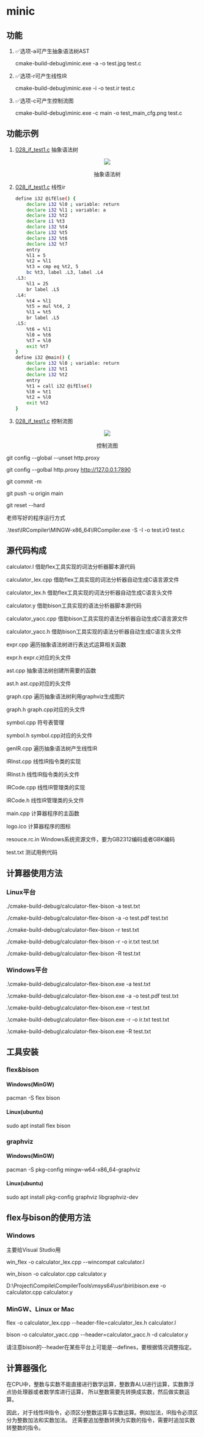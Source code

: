 # minic

## 功能

1. ✅选项-a可产生抽象语法树AST

    cmake-build-debug\minic.exe -a -o test.jpg  test.c

2. ✅选项-r可产生线性IR

    cmake-build-debug\minic.exe -i -o test.ir  test.c

3. ✅选项-c可产生控制流图

    cmake-build-debug\minic.exe -c main -o test_main_cfg.png  test.c

## 功能示例

1. [028_if_test1.c](/doc/image/028_if_test1_ast.jpg) 抽象语法树

    <div align="center", >
    <img src="./doc/image/028_if_test1_ast.jpg">
    <p >抽象语法树</p>
    </div>

2. [028_if_test1.c](/doc/image/028_if_test1_ast.jpg) 线性ir

    ``` bash
    define i32 @ifElse() {
        declare i32 %l0 ; variable: return
        declare i32 %l1 ; variable: a
        declare i32 %t2
        declare i1 %t3
        declare i32 %t4
        declare i32 %t5
        declare i32 %t6
        declare i32 %t7
        entry
        %l1 = 5
        %t2 = %l1
        %t3 = cmp eq %t2, 5
        bc %t3, label .L3, label .L4
    .L3:
        %l1 = 25
        br label .L5
    .L4:
        %t4 = %l1
        %t5 = mul %t4, 2
        %l1 = %t5
        br label .L5
    .L5:
        %t6 = %l1
        %l0 = %t6
        %t7 = %l0
        exit %t7
    }
    define i32 @main() {
        declare i32 %l0 ; variable: return
        declare i32 %t1
        declare i32 %t2
        entry
        %t1 = call i32 @ifElse()
        %l0 = %t1
        %t2 = %l0
        exit %t2
    }
    ```

3. [028_if_test1.c](/doc/image/028_if_test1_ast.jpg) 控制流图

    <div align="center">
    <img src="./doc/image/028_if_test1_cfg.png">
    <p>控制流图</p>
    </div>

git config --global --unset http.proxy

git config --golbal http.proxy <http://127.0.0.1:7890>

git commit -m

git push -u origin main

git reset --hard

老师写好的程序运行方式

.\test\IRCompiler\MINGW-x86_64\IRCompiler.exe -S -I -o test.ir0 test.c

## 源代码构成

calculator.l 借助flex工具实现的词法分析器脚本源代码

calculator_lex.cpp 借助flex工具实现的词法分析器自动生成C语言源文件

calculator_lex.h 借助flex工具实现的词法分析器自动生成C语言头文件

calculator.y 借助bison工具实现的语法分析器脚本源代码

calculator_yacc.cpp 借助bison工具实现的语法分析器自动生成C语言源文件

calculator_yacc.h 借助bison工具实现的语法分析器自动生成C语言头文件

expr.cpp 遍历抽象语法树进行表达式运算相关函数

expr.h expr.c对应的头文件

ast.cpp 抽象语法树创建所需要的函数

ast.h ast.cpp对应的头文件

graph.cpp 遍历抽象语法树利用graphviz生成图片

graph.h graph.cpp对应的头文件

symbol.cpp 符号表管理

symbol.h symbol.cpp对应的头文件

genIR.cpp 遍历抽象语法树产生线性IR

IRInst.cpp 线性IR指令类的实现

IRInst.h 线性IR指令类的头文件

IRCode.cpp 线性IR管理类的实现

IRCode.h 线性IR管理类的头文件

main.cpp 计算器程序的主函数

logo.ico 计算器程序的图标

resouce.rc.in Windows系统资源文件，要为GB2312编码或者GBK编码

test.txt 测试用例代码

## 计算器使用方法

### Linux平台

./cmake-build-debug/calculator-flex-bison -a test.txt

./cmake-build-debug/calculator-flex-bison -a -o test.pdf test.txt

./cmake-build-debug/calculator-flex-bison -r test.txt

./cmake-build-debug/calculator-flex-bison -r -o ir.txt test.txt

./cmake-build-debug/calculator-flex-bison -R test.txt

### Windows平台

.\cmake-build-debug\calculator-flex-bison.exe -a test.txt

.\cmake-build-debug\calculator-flex-bison.exe -a -o test.pdf test.txt

.\cmake-build-debug\calculator-flex-bison.exe -r test.txt

.\cmake-build-debug\calculator-flex-bison.exe -r -o ir.txt test.txt

.\cmake-build-debug\calculator-flex-bison.exe -R test.txt

## 工具安装

### flex&bison

#### Windows(MinGW)

pacman -S flex bison

#### Linux(ubuntu)

sudo apt install flex bison

### graphviz

#### Windows(MinGW)

pacman -S pkg-config mingw-w64-x86_64-graphviz

#### Linux(ubuntu)

sudo apt install pkg-config graphviz libgraphviz-dev

## flex与bison的使用方法

### Windows

主要给Visual Studio用

win_flex -o calculator_lex.cpp --wincompat calculator.l

win_bison -o calculator.cpp calculator.y

D:\Project\Compile\CompilerTools\msys64\usr\bin\bison.exe -o calculator.cpp calculator.y

### MinGW、Linux or Mac

flex -o calculator_lex.cpp --header-file=calculator_lex.h calculator.l

bison -o calculator_yacc.cpp --header=calculator_yacc.h -d calculator.y

请注意bison的--header在某些平台上可能是--defines，要根据情况调整指定。

## 计算器强化

在CPU中，整数与实数不能直接进行数学运算，整数靠ALU进行运算，实数靠浮点协处理器或者数学库进行运算，
所以整数需要先转换成实数，然后做实数运算。

因此，对于线性IR指令，必须区分整数运算与实数运算。例如加法，IR指令必须区分为整数加法和实数加法。
还需要追加整数转换为实数的指令，需要时追加实数转整数的指令。

